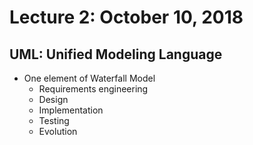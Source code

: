 # Lecture 2: October 10, 2018
## UML: Unified Modeling Language
* One element of Waterfall Model
  * Requirements engineering
  * Design
  * Implementation
  * Testing
  * Evolution
